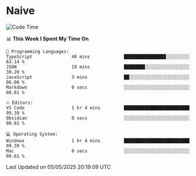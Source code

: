 # Naive
<!-- ## 日拱一卒，功不唐捐 -->
<!-- [![GitHub Streak](https://streak-stats.demolab.com/?user=XiaoXKKK)](https://git.io/streak-stats) -->
<!--START_SECTION:waka-->
![Code Time](http://img.shields.io/badge/Code%20Time-371%20hrs%2023%20mins-blue)

📊 **This Week I Spent My Time On** 

```text
💬 Programming Languages: 
TypeScript               40 mins             ████████████████░░░░░░░░░   63.14 % 
JSON                     19 mins             ████████░░░░░░░░░░░░░░░░░   30.20 % 
JavaScript               3 mins              ██░░░░░░░░░░░░░░░░░░░░░░░   06.06 % 
Markdown                 0 secs              ░░░░░░░░░░░░░░░░░░░░░░░░░   00.61 % 

🔥 Editors: 
VS Code                  1 hr 4 mins         █████████████████████████   99.39 % 
Obsidian                 0 secs              ░░░░░░░░░░░░░░░░░░░░░░░░░   00.61 % 

💻 Operating System: 
Windows                  1 hr 4 mins         █████████████████████████   99.39 % 
Mac                      0 secs              ░░░░░░░░░░░░░░░░░░░░░░░░░   00.61 % 
```


 Last Updated on 05/05/2025 20:19:09 UTC
<!--END_SECTION:waka-->
